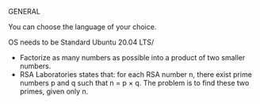 GENERAL

You can choose the language of your choice.

OS needs to be Standard Ubuntu 20.04 LTS/

- Factorize as many numbers as possible into a product of two smaller numbers.
- RSA Laboratories states that: for each RSA number n, there exist prime numbers p and q such that n = p × q. The problem is to find these two primes, given only n.
